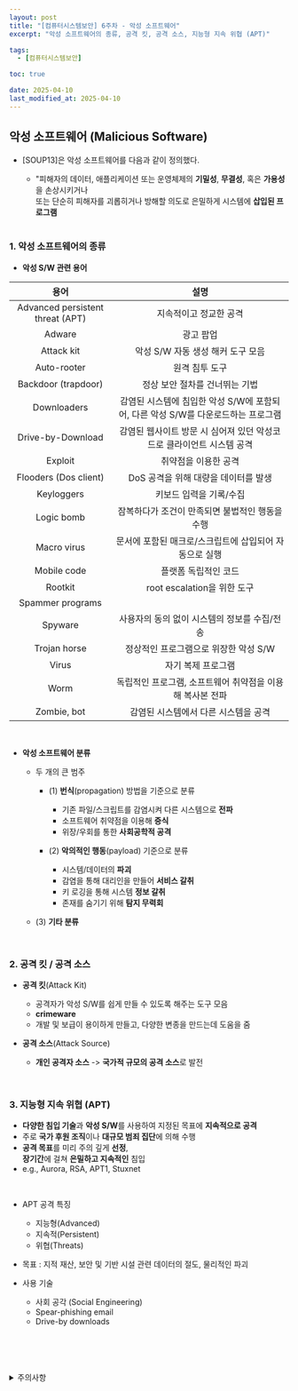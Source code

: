 ```yaml
---
layout: post
title: "[컴퓨터시스템보안] 6주차 - 악성 소프트웨어"
excerpt: "악성 소프트웨어의 종류, 공격 킷, 공격 소스, 지능형 지속 위협 (APT)"

tags:
  - [컴퓨터시스템보안]

toc: true

date: 2025-04-10
last_modified_at: 2025-04-10
---
```

## 악성 소프트웨어 (Malicious Software)  
- [SOUP13]은 악성 소프트웨어를 다음과 같이 정의했다.
  - "피해자의 데이터, 애플리케이션 또는 운영체제의 **기밀성**, **무결성**, 혹은 **가용성**을 손상시키거나  
  또는 단순히 피해자를 괴롭히거나 방해할 의도로 은밀하게 시스템에 **삽입된 프로그램**  

  <br>

### 1. 악성 소프트웨어의 종류
- **악성 S/W 관련 용어**  

|용어|설명|
|:---:|:---:|
|Advanced persistent threat (APT)|지속적이고 정교한 공격|
|Adware|광고 팝업|
|Attack kit|악성 S/W 자동 생성 해커 도구 모음|
|Auto-rooter|원격 침투 도구|
|Backdoor (trapdoor)|정상 보안 절차를 건너뛰는 기법|
|Downloaders|감염된 시스템에 침입한 악성 S/W에 포함되어, 다른 악성 S/W를 다운로드하는 프로그램|  
|Drive-by-Download|감염된 웹사이트 방문 시 심어져 있던 악성코드로 클라이언트 시스템 공격|
|Exploit|취약점을 이용한 공격|
|Flooders (Dos client)|DoS 공격을 위해 대량을 데이터를 발생|
|Keyloggers|키보드 입력을 기록/수집|
|Logic bomb|잠복하다가 조건이 만족되면 불법적인 행동을 수행|
|Macro virus|문서에 포함된 매크로/스크립트에 삽입되어 자동으로 실행|
|Mobile code|플랫폼 독립적인 코드|
|Rootkit|root escalation을 위한 도구|
|Spammer programs||스팸 메일 발송|
|Spyware|사용자의 동의 없이 시스템의 정보를 수집/전송|
|Trojan horse|정상적인 프로그램으로 위장한 악성 S/W|
|Virus|자기 복제 프로그램|
|Worm|독립적인 프로그램, 소프트웨어 취약점을 이용해 복사본 전파|
|Zombie, bot|감염된 시스템에서 다른 시스템을 공격|

<br>

- **악성 소프트웨어 분류**
  - 두 개의 큰 범주
    - (1) **번식**(propagation) 방법을 기준으로 분류
      - 기존 파일/스크립트를 감염시켜 다른 시스템으로 **전파**
      - 소프트웨어 취약점을 이용해 **증식**
      - 위장/우회를 통한 **사회공학적 공격**

    - (2) **악의적인 행동**(payload) 기준으로 분류
      - 시스템/데이터의 **파괴**
      - 감염을 통해 대리인을 만들어 **서비스 갈취**
      - 키 로깅을 통해 시스템 **정보 갈취**
      - 존재를 숨기기 위해 **탐지 무력회**

  - (3) **기타 분류**  

  <br>

### 2. 공격 킷 / 공격 소스
- **공격 킷**(Attack Kit)  
  - 공격자가 악성 S/W를 쉽게 만들 수 있도록 해주는 도구 모음
  - **crimeware**
  - 개발 및 보급이 용이하게 만들고, 다양한 변종을 만드는데 도움을 줌

- **공격 소스**(Attack Source)  
  - **개인 공격자 소스** -> **국가적 규모의 공격 소스**로 발전

<br>

### 3. 지능형 지속 위협 (APT)
- **다양한 침입 기술**과 **악성 S/W**를 사용하여 지정된 목표에 **지속적으로 공격**
- 주로 **국가 후원 조직**이나 **대규모 범죄 집단**에 의해 수행
- **공격 목표**를 미리 주의 깊게 **선정**,  
**장기간**에 걸쳐 **은밀하고 지속적인** 침입
- e.g., Aurora, RSA, APT1, Stuxnet

<br>

- APT 공격 특징
  - 지능형(Advanced)
  - 지속적(Persistent)
  - 위협(Threats)

- 목표 : 지적 재산, 보안 및 기반 시설 관련 데이터의 절도, 물리적인 파괴

- 사용 기술
  - 사회 공각 (Social Engineering)
  - Spear-phishing email
  - Drive-by downloads

<br>
<br>
<br>
<br>
<details>
<summary>주의사항</summary>
<div markdown="1">

이 포스팅은 강원대학교 이헌길 교수님의 컴퓨터시스템보안 수업을 들으며 내용을 정리 한 것입니다.  
수업 내용에 대한 저작권은 교수님께 있으니,  
다른 곳으로의 무분별한 내용 복사를 자제해 주세요.

</div>
</details>